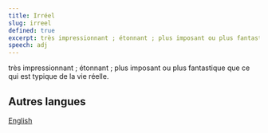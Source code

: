 ```yaml
---
title: Irréel
slug: irreel
defined: true
excerpt: très impressionnant ; étonnant ; plus imposant ou plus fantastique que ce qui est typique de la vie réelle.
speech: adj
---
```


très impressionnant ; étonnant ; plus imposant ou plus fantastique que ce qui est typique de la vie réelle.

## Autres langues

[English](/definitions/unreal)
